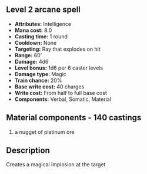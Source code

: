 ## Level 2 arcane spell

- **Attributes:** Intelligence
- **Mana cost:** 8.0
- **Casting time:** 1 round
- **Cooldown:** None
- **Targeting:** Ray that explodes on hit
- **Range:** 60'
- **Damage:** 4d6
- **Level bonus:** 1d6 per 6 caster levels
- **Damage type:** Magic
- **Train chance:** 20%
- **Base write cost:** 40 charges
- **Write cost:** From half to full base cost
- **Components:** Verbal, Somatic, Material

## Material components - 140 castings

1. a nugget of platinum ore

## Description

Creates a magical implosion at the target
